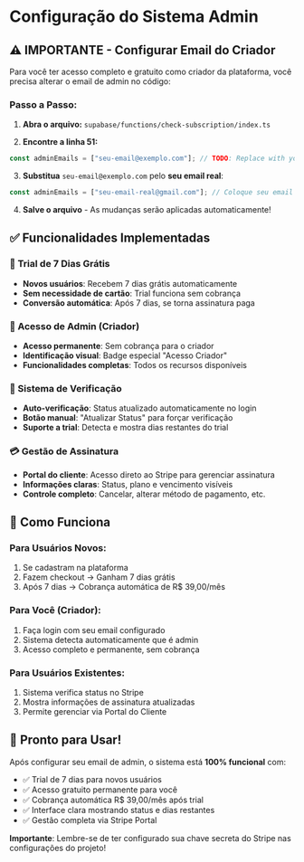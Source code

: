 # Configuração do Sistema Admin

## ⚠️ IMPORTANTE - Configurar Email do Criador

Para você ter acesso completo e gratuito como criador da plataforma, você precisa alterar o email de admin no código:

### Passo a Passo:

1. **Abra o arquivo:** `supabase/functions/check-subscription/index.ts`

2. **Encontre a linha 51:**
```typescript
const adminEmails = ["seu-email@exemplo.com"]; // TODO: Replace with your actual email
```

3. **Substitua** `seu-email@exemplo.com` pelo **seu email real**:
```typescript
const adminEmails = ["seu-email-real@gmail.com"]; // Coloque seu email aqui
```

4. **Salve o arquivo** - As mudanças serão aplicadas automaticamente!

## ✅ Funcionalidades Implementadas

### 🎁 Trial de 7 Dias Grátis
- **Novos usuários**: Recebem 7 dias grátis automaticamente
- **Sem necessidade de cartão**: Trial funciona sem cobrança
- **Conversão automática**: Após 7 dias, se torna assinatura paga

### 👑 Acesso de Admin (Criador)
- **Acesso permanente**: Sem cobrança para o criador
- **Identificação visual**: Badge especial "Acesso Criador" 
- **Funcionalidades completas**: Todos os recursos disponíveis

### 🔄 Sistema de Verificação
- **Auto-verificação**: Status atualizado automaticamente no login
- **Botão manual**: "Atualizar Status" para forçar verificação
- **Suporte a trial**: Detecta e mostra dias restantes do trial

### 💳 Gestão de Assinatura
- **Portal do cliente**: Acesso direto ao Stripe para gerenciar assinatura
- **Informações claras**: Status, plano e vencimento visíveis
- **Controle completo**: Cancelar, alterar método de pagamento, etc.

## 🎯 Como Funciona

### Para Usuários Novos:
1. Se cadastram na plataforma
2. Fazem checkout → Ganham 7 dias grátis
3. Após 7 dias → Cobrança automática de R$ 39,00/mês

### Para Você (Criador):
1. Faça login com seu email configurado
2. Sistema detecta automaticamente que é admin
3. Acesso completo e permanente, sem cobrança

### Para Usuários Existentes:
1. Sistema verifica status no Stripe
2. Mostra informações de assinatura atualizadas
3. Permite gerenciar via Portal do Cliente

## 🚀 Pronto para Usar!

Após configurar seu email de admin, o sistema está **100% funcional** com:
- ✅ Trial de 7 dias para novos usuários
- ✅ Acesso gratuito permanente para você
- ✅ Cobrança automática R$ 39,00/mês após trial
- ✅ Interface clara mostrando status e dias restantes
- ✅ Gestão completa via Stripe Portal

**Importante**: Lembre-se de ter configurado sua chave secreta do Stripe nas configurações do projeto!